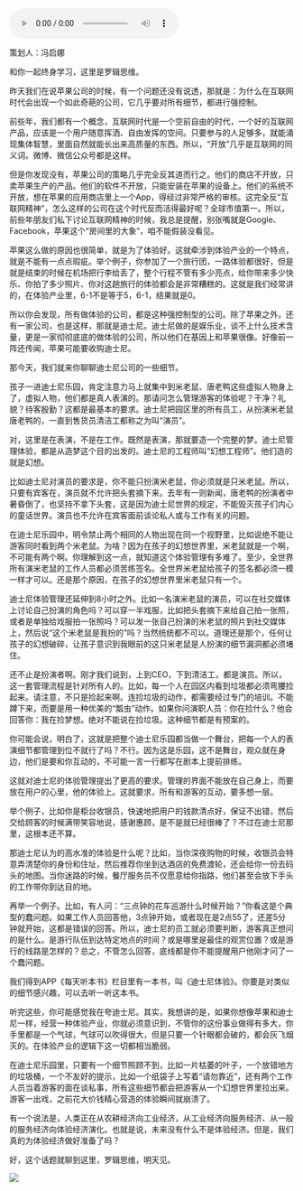 <audio src="http://igetoss.cdn.igetget.com/mp3/201809/18/201809182055168601889834.mp3" controls="controls">您的浏览器不支持 audio 标签。</audio><p>策划人：冯启娜</p><p>和你一起终身学习，这里是罗辑思维。</p><p>昨天我们在说苹果公司的时候，有一个问题还没有说透，那就是：为什么在互联网时代会出现一个如此奇葩的公司，它几乎要对所有细节，都进行强控制。</p><p>前些年，我们都有一个概念，互联网时代是一个空前自由的时代，一个好的互联网产品，应该是一个用户随意挥洒、自由发挥的空间。只要参与的人足够多，就能涌现集体智慧，里面自然就能长出来高质量的东西。所以，“开放”几乎是互联网的同义词。微博、微信公众号都是这样。</p><p>但是你发现没有，苹果公司的策略几乎完全反其道而行之。他们的商店不开放，只卖苹果生产的产品。他们的软件不开放，只能安装在苹果的设备上。他们的系统不开放，想在苹果的应用商店里上一个App，得经过非常严格的审核。这完全反“互联网精神”，怎么这样的公司在这个时代反而活得最好呢？全球市值第一。所以，前些年朋友们私下讨论互联网精神的时候，我总是提醒，别张嘴就是Google、Facebook，苹果这个“房间里的大象”，咱不能假装没看见。</p><p>苹果这么做的原因也很简单，就是为了体验好。这就牵涉到体验产业的一个特点，就是不能有一点点瑕疵。举个例子，你参加了一个旅行团，一路体验都很好，但是就是结束的时候在机场把行李给丢了，整个行程不管有多少亮点，给你带来多少快乐、你拍了多少照片、你对这趟旅行的体验都会是非常糟糕的。这就是我们经常讲的，在体验产业里，6-1不是等于5，6-1，结果就是0。</p><p>所以你会发现，所有做体验的公司，都是这种强控制型的公司。除了苹果之外，还有一家公司，也是这样，那就是迪士尼。迪士尼做的是娱乐业，谈不上什么技术含量，更是一家彻彻底底的做体验的公司，所以他们在基因上和苹果很像。好像前一阵还传闻，苹果可能要收购迪士尼。</p><p>那今天，我们就来你聊聊迪士尼公司的一些细节。</p><p>孩子一进迪士尼乐园，肯定注意力马上就集中到米老鼠、唐老鸭这些虚拟人物身上了，虚拟人物，他们都是真人表演的。那请问怎么管理游客的体验呢？干净？礼貌？待客殷勤？这都是最基本的要求。迪士尼把园区里的所有员工，从扮演米老鼠唐老鸭的，一直到售货员清洁工都称之为叫“演员”。</p><p>对，这里是在表演，不是在工作。既然是表演，那就要造一个完整的梦。迪士尼管理体验，都是从造梦这个目的出发的。迪士尼的工程师叫“幻想工程师”。他们造的就是幻想。</p><p>比如迪士尼对演员的要求是，你不能只扮演米老鼠，你必须就是只米老鼠。所以，只要有宾客在，演员就不允许把头套摘下来。去年有一则新闻，唐老鸭的扮演者中暑昏倒了，也坚持不拿下头套，这是因为迪士尼世界的规定，不能毁灭孩子们内心的童话世界。演员也不允许在宾客面前谈论私人或与工作有关的问题。</p><p>在迪士尼乐园中，明令禁止两个相同的人物出现在同一个视野里，比如说绝不能让游客同时看到两个米老鼠。为啥？因为在孩子的幻想世界里，米老鼠就是一个啊，不可能有两个啊。你理解到这一点，就知道这个体验管理有多难了。至少，全世界所有演米老鼠的工作人员都必须苦练签名。全世界米老鼠给孩子的签名都必须一模一样才可以。还是那个原因，在孩子的幻想世界里米老鼠只有一个。</p><p>迪士尼体验管理还延伸到8小时之外。比如一名演米老鼠的演员，可以在社交媒体上讨论自己扮演的角色吗？可以穿一半戏服，比如把头套摘下来给自己拍一张照，或者是单独给戏服拍一张照吗？可以发一张自己扮演的米老鼠的照片到社交媒体上，然后说“这个米老鼠是我扮的”吗？当然统统都不可以。道理还是那个，任何让孩子的幻想破碎，让孩子意识到我眼前的这只米老鼠是人扮演的细节漏洞都必须堵住。</p><p>还不止是扮演者啊。刚才我们说到，上到CEO，下到清洁工，都是演员。所以，这一套管理流程是针对所有人的。比如，每一个人在园区内看到垃圾都必须弯腰捡起来。请注意，不只是捡起来啊。连捡垃圾的动作，都需要经过专门的培训。不能蹲下来，而要是用一种优美的“瓢虫”动作。如果你问演职人员：你在捡什么？他会回答你：我在捡梦想。绝对不能说在捡垃圾。这种细节都是有预案的。</p><p>你可能会说，明白了，这就是把整个迪士尼乐园都当做一个舞台，把每一个人的表演细节都管理到位不就行了吗？不行。因为这是乐园，这不是舞台，观众就在身边，他们是要和你互动的，不可能一言一行都写在剧本上提前排练。</p><p>这就对迪士尼的体验管理提出了更高的要求。管理的界面不能放在自己身上，而要放在用户的心里，他的体验上。这就要求，所有和游客的互动，要多想一层。</p><p>举个例子，比如你是柜台收银员，快速地把用户的钱款清点好，保证不出错，然后交给顾客的时候满带笑容地说，感谢惠顾，是不是就已经很棒了？不过在迪士尼那里，这根本还不算。</p><p>那迪士尼认为的高水准的体验是什么呢？比如，当你深夜购物的时候，收银员会特意弄清楚你的身份和住址，然后推荐你坐到达酒店的免费渡轮，还会给你一份去码头的地图。当你迷路的时候，餐厅服务员不仅愿意给你指路，他们甚至会放下手头的工作带你到达目的地。</p><p>再举一个例子。比如，有人问：“三点钟的花车巡游什么时候开始？”你看这是个典型的蠢问题。如果工作人员回答他，3点钟开始，或者现在是2点55了，还差5分钟就开始，这都是错误的回答。所以，迪士尼的员工就必须要判断，游客真正想问的是什么。是游行队伍到达特定地点的时间？或是哪里是最佳的观赏位置？或是游行的线路是怎样的？总之，不管怎么回答，底线都是你不能提醒用户他刚才问了一个蠢问题。</p><p>我们得到APP《每天听本书》栏目里有一本书，叫《迪士尼体验》。你要是对类似的细节感兴趣，可以去听一听这本书。</p><p>听完这些，你可能感觉我在夸迪士尼。其实，我想讲的是，如果你想像苹果和迪士尼一样，经营一种体验产业，你就必须意识到，不管你的这份事业做得有多大，你手里都是一个气球，气球可以吹得很大，但是只要一个针眼都会破的，都会灰飞烟灭的。在体验产业的逻辑下这一切都相当脆弱。</p><p>在迪士尼乐园里，只要有一个细节照顾不到，比如一片枯萎的叶子，一个放错地方的垃圾桶，一个不友好的提示，比如一个纸袋子上写着“请勿靠近”，还有两个工作人员当着游客的面在谈私事，所有这些细节都会把游客从一个幻想世界里拉出来。游客一出戏，之前花大价钱精心营造的体验瞬间就崩溃了。</p><p>有一个说法是，人类正在从农耕经济向工业经济，从工业经济向服务经济、从一般的服务经济向体验经济演化。也就是说，未来没有什么不是体验经济。但是，我们真的为体验经济做好准备了吗？</p><p>好，这个话题就聊到这里，罗辑思维，明天见。</p><img src="https://piccdn.igetget.com/img/201809/18/201809182056083806733557.jpg" />